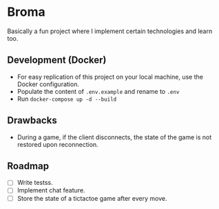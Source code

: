 # Broma
Basically a fun project where I implement certain technologies and learn too.

## Development (Docker)
- For easy replication of this project on your local machine, use the Docker configuration.
- Populate the content of `.env.example` and rename to `.env`
- Run `docker-compose up -d --build`

## Drawbacks
- During a game, if the client disconnects, the state of the game is not restored upon reconnection.

## Roadmap
- [ ] Write testss.
- [ ] Implement chat feature.
- [ ] Store the state of a tictactoe game after every move.